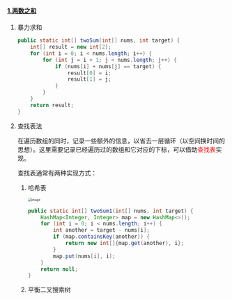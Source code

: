 #### [1.两数之和](https://leetcode-cn.com/problems/two-sum/solution/liang-shu-zhi-he-by-leetcode-solution/)

1. 暴力求和

   ```java
   public static int[] twoSum(int[] nums, int target) {
       int[] result = new int[2];
       for (int i = 0; i < nums.length; i++) {
           for (int j = i + 1; j < nums.length; j++) {
               if (nums[i] + nums[j] == target) {
                   result[0] = i;
                   result[1] = j;
               }
           }
       }
       return result;
   }
   ```

2. 查找表法

   在遍历数组的同时，记录一些额外的信息，以省去一层循环（以空间换时间的思想）。这里需要记录已经遍历过的数组和它对应的下标，可以借助<font color="red">查找表</font>实现。

   查找表通常有两种实现方式：

   1. 哈希表

      <img src="https://cdn.jsdelivr.net/gh/Andre235/-community@master/src/image.2g2cyvry2rrw.webp" alt="image" style="zoom: 50%;" />

      ```java
      public static int[] twoSum1(int[] nums, int target) {
          HashMap<Integer, Integer> map = new HashMap<>();
          for (int i = 0; i < nums.length; i++) {
              int another = target - nums[i];
              if (map.containsKey(another)) {
                  return new int[]{map.get(another), i};
              }
              map.put(nums[i], i);
          }
          return null;
      }
      ```

   2. 平衡二叉搜索树





















<font color="red"></font>